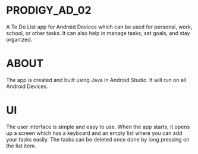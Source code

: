 # PRODIGY_AD_02
A To Do List app for Android Devices which can be used for personal, work, school, or other tasks. It can also help in manage tasks, set goals, and stay organized.

# ABOUT
The app is created and built using Java in Android Studio. It will run on all Android Devices.

# UI
The user interface is simple and easy to use. When the app starts, it opens up a screen which has a keyboard and an empty list where you can add your tasks easily. The tasks can be deleted once done by long pressing on the list item.
